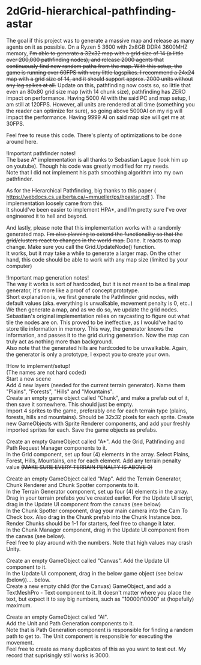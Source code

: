 # 2dGrid-hierarchical-pathfinding-astar

The goal if this project was to generate a massive map and release as many agents on it as possible.
On a Ryzen 5 3600 with 2x8GB DDR4 3600MHZ memory, ~~I'm able to generate a 32x32 map with a grid size of 14 (a little over 200,000 pathfinding nodes), and release 2000 agents that continuously find new random paths from the map. With this setup, the game is running over 60FPS with very little lagspikes.
I recommend a 24x24 map with a grid size of 14, and it should support approx. 2000 units without any lag spikes at all.~~
Update on this, pathfinding now costs so, so little that even an 80x80 grid size map (with 14 chunk size), pathfinding has ZERO impact on performance. Having 5000 AI with the said PC and map setup, I am still at 120FPS. However, all units are rendered at all time (something you the reader can optimize for sure), so going above 5000AI on my rig will impact the performance. Having 9999 AI on said map size will get me at 30FPS.

Feel free to reuse this code. There's plenty of optimizations to be done around here.

!Important pathfinder notes!<br />
The base A* implementation is all thanks to Sebastian Lague (look him up on youtube). Though his code was greatly modified for my needs.<br />
Note that I did not implement his path smoothing algorithm into my own pathfinder.<br />

As for the Hierarchical Pathfinding, big thanks to this paper ( https://webdocs.cs.ualberta.ca/~mmueller/ps/hpastar.pdf ). The implementation loosely came from this.<br />
It should've been easier to implement HPA*, and I'm pretty sure I've over engineered it to hell and beyond.<br />

And lastly, please note that this implementation works with a randomly generated map. ~~I'm also planning to extend the functionality so that the grid/clusters react to changes in the world map.~~ Done. It reacts to map change. Make sure you call the Grid.UpdateNode() function.<br />
It works, but it may take a while to generate a larger map. On the other hand, this code should be able to work with any map size (limited by your computer)<br />

!Important map generation notes!<br />
The way it works is sort of hardcoded, but it is not meant to be a final map generator, it's more like a proof of concept prototype.<br />
Short explanation is, we first generate the Pathfinder grid nodes, with default values (aka. everything is unwalkable, movement penalty is 0, etc..)
We then generate a map, and as we do so, we update the grid nodes.<br />Sebastian's original implementation relies on raycasting to figure out what tile the nodes are on.
This proved to be ineffective, as I would've had to store tile information in memory. This way, the generator knows the information, and passes it to the grid during generation. Now the map can truly act as nothing more than background.<br />
Also note that the generated hills are hardcoded to be unwalkable. Again, the generator is only a prototype, I expect you to create your own.<br />

!How to implement/setup!<br />
(The names are not hard coded)<br />
Start a new scene<br />
Add 4 new layers (needed for the current terrain generator). Name them "Plains", "Forests", "Hills" and "Mountains".<br />
Create an empty game object called "Chunk", and make a prefab out of it, then save it somewhere. This should just be empty.<br />
Import 4 sprites to the game, preferably one for each terrain type (plains, forests, hills and mountains). Should be 32x32 pixels for each sprite. Create new GameObjects with Sprite Renderer components, and add your freshly imported sprites for each. Save the game objects as prefabs.<br />

Create an empty GameObject called "A*". Add the Grid, Pathfinding and Path Request Manager components to it.<br />
In the Grid component, set up four (4) elements in the array. Select Plains, Forest, Hills, Mountains, one for each element. Add any terrain penalty value ~~(MAKE SURE EVERY TERRAIN PENALTY IS ABOVE 0)~~<br />

Create an empty GameObject called "Map". Add the Terrain Generator, Chunk Renderer and Chunk Spotter components to it.<br />
In the Terrain Generator component, set up four (4) elements in the array. Drag in your terrain prefabs you've created earlier. For the Update UI script, drag in the Update UI component from the canvas (see below)<br />
In the Chunk Spotter component, drag your main camera into the Cam To Check box. Also drag in the Chunk prefab into the Chunk Instance box. Render Chunks should be 1-1 for starters, feel free to change it later.<br />
In the Chunk Manager component, drag in the Update UI component from the canvas (see below).<br />
Feel free to play around with the numbers. Note that high values may crash Unity.<br />

Create an empty GameObject called "Canvas". Add the Update UI component to it.<br />
In the Update UI component, drag in the below game object (see below (below)).... below.<br />
Create a new empty child (for the Canvas) GameObject, and add a TextMeshPro - Text component to it. It doesn't matter where you place the text, but expect it to say big numbers, such as "10000/10000" at (hopefully) maximum.<br />

Create an empty GameObject called "AI".<br />
Add the Unit and Path Generation components to it.<br />
Note that is Path Generation component is responsible for finding a random path to get to. The Unit component is responsible for executing the movement.<br />
Feel free to create as many duplicates of this as you want to test out. My record that suprisingly still works is 3000.<br />
